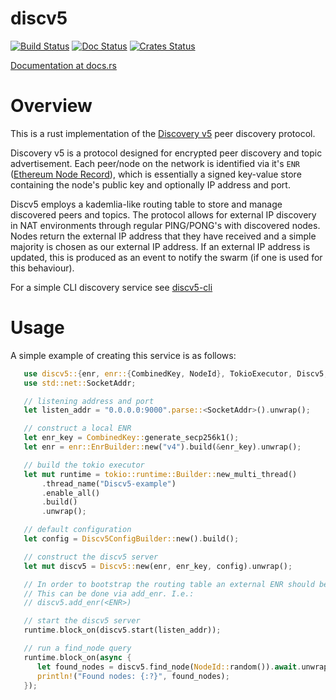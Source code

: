 discv5
============

[![Build Status]][Build Link] [![Doc Status]][Doc Link] [![Crates
Status]][Crates Link]

[Build Status]: https://github.com/sigp/discv5/workflows/build/badge.svg?branch=master
[Build Link]: https://github.com/sigp/discv5/actions
[Doc Status]: https://docs.rs/discv5/badge.svg
[Doc Link]: https://docs.rs/discv5
[Crates Status]: https://img.shields.io/crates/v/discv5.svg
[Crates Link]: https://crates.io/crates/discv5

[Documentation at docs.rs](https://docs.rs/discv5)


# Overview

This is a rust implementation of the [Discovery v5](https://github.com/ethereum/devp2p/blob/master/discv5/discv5.md)
peer discovery protocol.

Discovery v5 is a protocol designed for encrypted peer discovery and topic advertisement. Each peer/node
on the network is identified via it's `ENR` ([Ethereum Node
Record](https://eips.ethereum.org/EIPS/eip-778)), which is essentially a signed key-value store
containing the node's public key and optionally IP address and port.

Discv5 employs a kademlia-like routing table to store and manage discovered peers and topics. The
protocol allows for external IP discovery in NAT environments through regular PING/PONG's with
discovered nodes. Nodes return the external IP address that they have received and a simple
majority is chosen as our external IP address. If an external IP address is updated, this is
produced as an event to notify the swarm (if one is used for this behaviour).

For a simple CLI discovery service see [discv5-cli](https://github.com/AgeManning/discv5-cli)

# Usage

A simple example of creating this service is as follows:

```rust
   use discv5::{enr, enr::{CombinedKey, NodeId}, TokioExecutor, Discv5, Discv5ConfigBuilder};
   use std::net::SocketAddr;

   // listening address and port
   let listen_addr = "0.0.0.0:9000".parse::<SocketAddr>().unwrap();

   // construct a local ENR
   let enr_key = CombinedKey::generate_secp256k1();
   let enr = enr::EnrBuilder::new("v4").build(&enr_key).unwrap();

   // build the tokio executor
   let mut runtime = tokio::runtime::Builder::new_multi_thread()
       .thread_name("Discv5-example")
       .enable_all()
       .build()
       .unwrap();

   // default configuration
   let config = Discv5ConfigBuilder::new().build();

   // construct the discv5 server
   let mut discv5 = Discv5::new(enr, enr_key, config).unwrap();

   // In order to bootstrap the routing table an external ENR should be added
   // This can be done via add_enr. I.e.:
   // discv5.add_enr(<ENR>)

   // start the discv5 server
   runtime.block_on(discv5.start(listen_addr));

   // run a find_node query
   runtime.block_on(async {
      let found_nodes = discv5.find_node(NodeId::random()).await.unwrap();
      println!("Found nodes: {:?}", found_nodes);
   });
```
